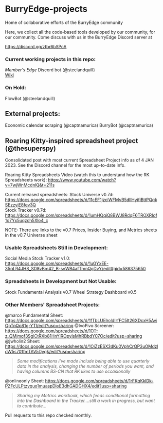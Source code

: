 # BurryEdge-projects
Home of collaborative efforts of the BurryEdge community

Here, we collect all the code-based tools developed
by our community, for our community. Come discuss with us 
in the BurryEdge Discord server at 

https://discord.gg/ztbr6bSPcA

### Current working projects in this repo:    
*Member's Edge* Discord bot (@steelandquill)    
[Wiki](https://github.com/SteelAndQuill/BurryEdge-projects/wiki/Members'-Edge-Roadmap)

### On Hold: 
FlowBot (@steelandquill)

## External projects: 
Economic calendar scraping (@captnamurica)
BurryBot (@captnamurica)

## Roaring Kitty-inspired spreadsheet project (@thesuperspy)
Consolidated post with most current Spreadsheet Project info as of 4 JAN 2023. See the Discord channel for the most up-to-date info.

Roaring Kitty Spreadsheets Video (watch this to understand how the RK Spreadsheets work):
https://www.youtube.com/watch?v=7wjWnMcdnlQ&t=211s

Current released spreadsheets:
Stock Universe v0.7d: https://docs.google.com/spreadsheets/d/11cEF1jzciWFMvB5dIlHyifiBttPQqkSEzzyjE8fev3Q   
Stock Tracker v0.7d: https://docs.google.com/spreadsheets/d/1umHQqjQ8BWJ8RdqF6TROXRIof1o7Yx5uqzch5Xlo4_c

NOTE: There are links to the v0.7 Prices, Insider Buying, and Metrics sheets in the v0.7 Universe sheet

### Usable Spreadsheets Still in Development:
Social Media Stock Tracker v1.0: https://docs.google.com/spreadsheets/d/1uGYxEE-35qLR4JHS_SD8vBm42_B-svWB4afTmnQgDvY/edit#gid=586375650   

### Spreadsheets in Development but Not Usable:
Stock Fundamental Analysis v0.7
Wheel Strategy Dashboard v0.5 

### Other Members' Spreadsheet Projects:
@marco Fundamental Sheet: https://docs.google.com/spreadsheets/d/1fTbLUElroldIrfFC5It26XDcxH5AviOpTqQp81g-YTI/edit?usp=sharing
@IvoPivo Screener: https://docs.google.com/spreadsheets/d/1OT-z_QMjmof3SglCtRXb81HnYlROpyIsMhRBbdY07Oc/edit?usp=sharing
@jwholin2 Sheet: https://docs.google.com/spreadsheets/d/1OiZzESX3dKu0VphCrQP3uOMdzloW5s701fmTAV5Dygk/edit?usp=sharing
> *Some modifications I've made include being able to use quarterly data in the analysis, changing the number of periods you want, and having columns BS-CN that RK likes to use occasionally*

@onlineonly Sheet: https://docs.google.com/spreadsheets/d/1rFKqKklDk-PZFcULPtzvquo1muaspDloE3dhGADGHX4/edit?usp=sharing
> *Sharing my Metrics workbook, which feeds conditional formatting into the Dashboard in the Tracker....still a work in progress, but want to contribute...*


Pull requests to this repo checked monthly. 

